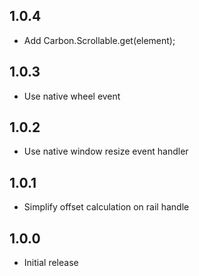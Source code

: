1.0.4
----
* Add Carbon.Scrollable.get(element);

1.0.3
----
* Use native wheel event

1.0.2
-----
* Use native window resize event handler

1.0.1
-----
* Simplify offset calculation on rail handle

1.0.0
-----
* Initial release